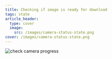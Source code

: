 ```yaml
---
title: Checking if image is ready for download
tags: state
article_header:
  type: cover
  image:
    src: /images/camera-status-state.png
cover: /images/camera-status-state.png
---
```



![check camera progress](/sc2-public-code-examples/images/check-camera-progress.png)
